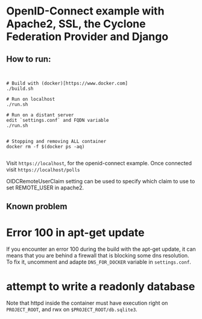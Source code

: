 # OpenID-Connect example with Apache2, SSL, the Cyclone Federation Provider and Django

## How to run:

```shell


# Build with (docker)[https://www.docker.com]
./build.sh

# Run on localhost
./run.sh

# Run on a distant server
edit `settings.conf` and FQDN variable
./run.sh


# Stopping and removing ALL container
docker rm -f $(docker ps -aq)


```

Visit `https://localhost`, for the openid-connect example. Once connected visit `https://localhost/polls`

OIDCRemoteUserClaim setting can be used to specify which claim to use to set REMOTE_USER in apache2.

## Known problem

# Error 100 in apt-get update

If you encounter an error 100 during the build with the apt-get update, it can means that you are behind a firewall that is blocking some dns resolution. To fix it, uncomment and adapte `DNS_FOR_DOCKER` variable in `settings.conf`.


# attempt to write a readonly database

Note that httpd inside the container must have execution right on `PROJECT_ROOT`, and rwx on `$PROJECT_ROOT/db.sqlite3`.
